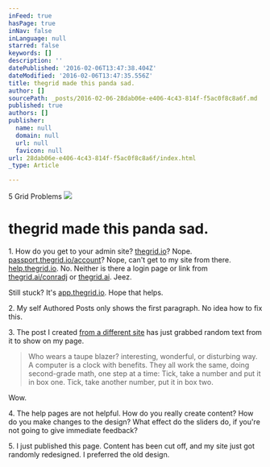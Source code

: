 ```yaml
---
inFeed: true
hasPage: true
inNav: false
inLanguage: null
starred: false
keywords: []
description: ''
datePublished: '2016-02-06T13:47:38.404Z'
dateModified: '2016-02-06T13:47:35.556Z'
title: thegrid made this panda sad.
author: []
sourcePath: _posts/2016-02-06-28dab06e-e406-4c43-814f-f5ac0f8c8a6f.md
published: true
authors: []
publisher:
  name: null
  domain: null
  url: null
  favicon: null
url: 28dab06e-e406-4c43-814f-f5ac0f8c8a6f/index.html
_type: Article

---
```

5 Grid Problems
![](https://the-grid-user-content.s3-us-west-2.amazonaws.com/eeefbc17-5b54-4efc-ac66-2ce3b3b69a96.jpg)

# thegrid made this panda sad.

1\. How do you get to your admin site? [thegrid.io][0]? Nope. [passport.thegrid.io/account][1]? Nope, can't get to my site from there.  [help.thegrid.io][2]. No. Neither is there a login page or link from  [thegrid.ai/conradj][3] or [thegrid.ai][4]. Jeez.

Still stuck? It's [app.thegrid.io][5]. Hope that helps.

2\. My self Authored Posts only shows the first paragraph. No idea how to fix this.

3\. The post I created [from a different site][6] has just grabbed random text from it to show on my page.

> Who wears a taupe blazer? interesting, wonderful, or disturbing way. A computer is a clock with benefits. They all work the same, doing second-grade math, one step at a time: Tick, take a number and put it in box one. Tick, take another number, put it in box two.

Wow.

4\. The help pages are not helpful. How do you really create content? How do you make changes to the design? What effect do the sliders do, if you're not going to give immediate feedback?

5\. I just published this page. Content has been cut off, and my site just got randomly redesigned. I preferred the old design.

[0]: http://thegrid.io/
[1]: https://passport.thegrid.io/account
[2]: http://help.thegrid.io/
[3]: https://thegrid.ai/conradj/
[4]: thegrid.ai
[5]: app.thegrid.io
[6]: http://www.bloomberg.com/graphics/2015-paul-ford-what-is-code/